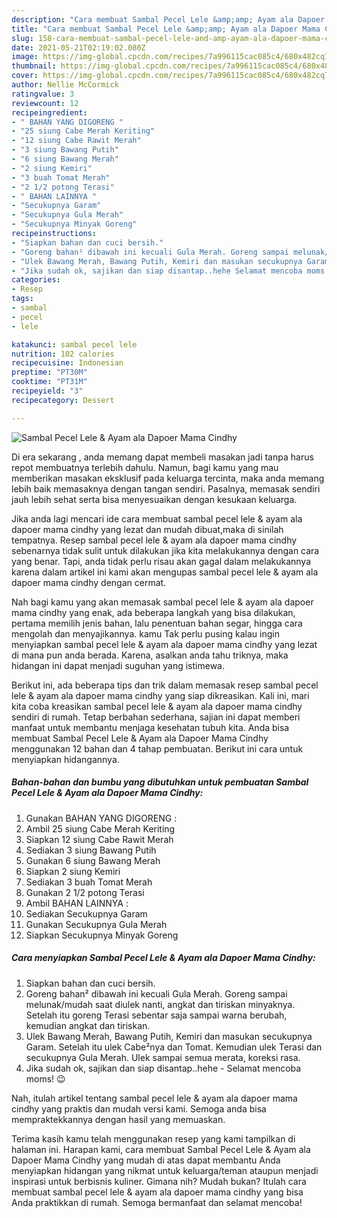 ```yaml
---
description: "Cara membuat Sambal Pecel Lele &amp;amp; Ayam ala Dapoer Mama Cindhy Sederhana Untuk Jualan"
title: "Cara membuat Sambal Pecel Lele &amp;amp; Ayam ala Dapoer Mama Cindhy Sederhana Untuk Jualan"
slug: 158-cara-membuat-sambal-pecel-lele-and-amp-ayam-ala-dapoer-mama-cindhy-sederhana-untuk-jualan
date: 2021-05-21T02:19:02.080Z
image: https://img-global.cpcdn.com/recipes/7a996115cac085c4/680x482cq70/sambal-pecel-lele-ayam-ala-dapoer-mama-cindhy-foto-resep-utama.jpg
thumbnail: https://img-global.cpcdn.com/recipes/7a996115cac085c4/680x482cq70/sambal-pecel-lele-ayam-ala-dapoer-mama-cindhy-foto-resep-utama.jpg
cover: https://img-global.cpcdn.com/recipes/7a996115cac085c4/680x482cq70/sambal-pecel-lele-ayam-ala-dapoer-mama-cindhy-foto-resep-utama.jpg
author: Nellie McCormick
ratingvalue: 3
reviewcount: 12
recipeingredient:
- " BAHAN YANG DIGORENG "
- "25 siung Cabe Merah Keriting"
- "12 siung Cabe Rawit Merah"
- "3 siung Bawang Putih"
- "6 siung Bawang Merah"
- "2 siung Kemiri"
- "3 buah Tomat Merah"
- "2 1/2 potong Terasi"
- " BAHAN LAINNYA "
- "Secukupnya Garam"
- "Secukupnya Gula Merah"
- "Secukupnya Minyak Goreng"
recipeinstructions:
- "Siapkan bahan dan cuci bersih."
- "Goreng bahan² dibawah ini kecuali Gula Merah. Goreng sampai melunak/mudah saat diulek nanti, angkat dan tiriskan minyaknya. Setelah itu goreng Terasi sebentar saja sampai warna berubah, kemudian angkat dan tiriskan."
- "Ulek Bawang Merah, Bawang Putih, Kemiri dan masukan secukupnya Garam. Setelah itu ulek Cabe²nya dan Tomat. Kemudian ulek Terasi dan secukupnya Gula Merah. Ulek sampai semua merata, koreksi rasa."
- "Jika sudah ok, sajikan dan siap disantap..hehe Selamat mencoba moms! 😉"
categories:
- Resep
tags:
- sambal
- pecel
- lele

katakunci: sambal pecel lele 
nutrition: 102 calories
recipecuisine: Indonesian
preptime: "PT30M"
cooktime: "PT31M"
recipeyield: "3"
recipecategory: Dessert

---
```



![Sambal Pecel Lele &amp; Ayam ala Dapoer Mama Cindhy](https://img-global.cpcdn.com/recipes/7a996115cac085c4/680x482cq70/sambal-pecel-lele-ayam-ala-dapoer-mama-cindhy-foto-resep-utama.jpg)

Di era  sekarang , anda memang dapat membeli masakan jadi tanpa harus repot membuatnya terlebih dahulu. Namun, bagi kamu yang mau memberikan masakan eksklusif pada keluarga tercinta, maka anda memang lebih baik memasaknya dengan tangan sendiri. Pasalnya, memasak sendiri jauh lebih sehat serta bisa menyesuaikan dengan kesukaan keluarga.

Jika anda lagi mencari ide cara membuat sambal pecel lele &amp; ayam ala dapoer mama cindhy yang lezat dan mudah dibuat,maka di sinilah tempatnya. Resep sambal pecel lele &amp; ayam ala dapoer mama cindhy  sebenarnya tidak sulit untuk dilakukan jika kita melakukannya dengan cara yang benar. Tapi, anda tidak perlu risau akan gagal dalam melakukannya 
karena dalam artikel ini kami akan mengupas sambal pecel lele &amp; ayam ala dapoer mama cindhy dengan cermat.  



Nah bagi kamu yang akan memasak sambal pecel lele &amp; ayam ala dapoer mama cindhy yang enak, ada beberapa langkah yang bisa dilakukan, pertama memilih jenis bahan, lalu penentuan bahan segar, hingga cara mengolah dan menyajikannya. kamu Tak perlu pusing kalau ingin menyiapkan sambal pecel lele &amp; ayam ala dapoer mama cindhy yang lezat di mana pun anda berada. Karena, asalkan anda  tahu triknya, maka hidangan ini dapat menjadi suguhan yang istimewa.

Berikut ini, ada beberapa tips dan trik dalam memasak resep sambal pecel lele &amp; ayam ala dapoer mama cindhy yang siap dikreasikan. Kali ini, mari kita coba kreasikan sambal pecel lele &amp; ayam ala dapoer mama cindhy sendiri di rumah. Tetap berbahan sederhana, sajian ini dapat memberi manfaat untuk membantu menjaga kesehatan tubuh kita. Anda bisa membuat Sambal Pecel Lele &amp; Ayam ala Dapoer Mama Cindhy menggunakan 12 bahan dan 4 tahap pembuatan. Berikut ini cara untuk menyiapkan hidangannya.

<!--inarticleads1-->

##### Bahan-bahan dan bumbu yang dibutuhkan untuk pembuatan Sambal Pecel Lele &amp; Ayam ala Dapoer Mama Cindhy:

1. Gunakan  BAHAN YANG DIGORENG :
1. Ambil 25 siung Cabe Merah Keriting
1. Siapkan 12 siung Cabe Rawit Merah
1. Sediakan 3 siung Bawang Putih
1. Gunakan 6 siung Bawang Merah
1. Siapkan 2 siung Kemiri
1. Sediakan 3 buah Tomat Merah
1. Gunakan 2 1/2 potong Terasi
1. Ambil  BAHAN LAINNYA :
1. Sediakan Secukupnya Garam
1. Gunakan Secukupnya Gula Merah
1. Siapkan Secukupnya Minyak Goreng




<!--inarticleads2-->

##### Cara menyiapkan Sambal Pecel Lele &amp; Ayam ala Dapoer Mama Cindhy:

1. Siapkan bahan dan cuci bersih.
1. Goreng bahan² dibawah ini kecuali Gula Merah. Goreng sampai melunak/mudah saat diulek nanti, angkat dan tiriskan minyaknya. Setelah itu goreng Terasi sebentar saja sampai warna berubah, kemudian angkat dan tiriskan.
1. Ulek Bawang Merah, Bawang Putih, Kemiri dan masukan secukupnya Garam. Setelah itu ulek Cabe²nya dan Tomat. Kemudian ulek Terasi dan secukupnya Gula Merah. Ulek sampai semua merata, koreksi rasa.
1. Jika sudah ok, sajikan dan siap disantap..hehe - Selamat mencoba moms! 😉




Nah, itulah artikel tentang  sambal pecel lele &amp; ayam ala dapoer mama cindhy  yang praktis dan mudah versi kami. Semoga anda bisa mempraktekkannya dengan hasil yang memuaskan. 

Terima kasih kamu telah menggunakan resep yang kami tampilkan di halaman ini. Harapan kami, cara membuat  Sambal Pecel Lele &amp; Ayam ala Dapoer Mama Cindhy yang mudah di atas dapat membantu Anda menyiapkan hidangan yang nikmat untuk keluarga/teman ataupun menjadi inspirasi untuk berbisnis kuliner. Gimana nih? Mudah bukan? Itulah cara membuat sambal pecel lele &amp; ayam ala dapoer mama cindhy yang bisa Anda praktikkan di rumah. Semoga bermanfaat dan selamat mencoba!

